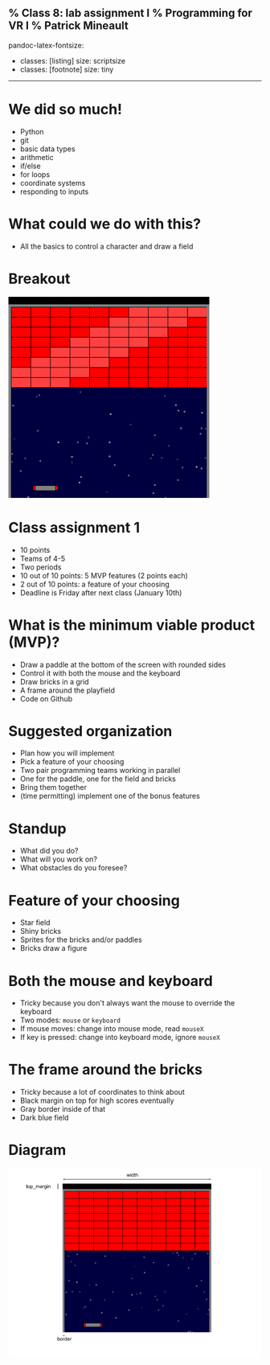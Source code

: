 % Class 8: lab assignment I
% Programming for VR I
% Patrick Mineault
---
pandoc-latex-fontsize:
  - classes: [listing]
    size: scriptsize
  - classes: [footnote]
    size: tiny
---

# We did so much!

* Python
* git
* basic data types
* arithmetic
* if/else
* for loops
* coordinate systems
* responding to inputs

# What could we do with this?

* All the basics to control a character and draw a field

# Breakout

![Breakout](breakout.png)

# Class assignment 1

* 10 points
* Teams of 4-5
* Two periods
* 10 out of 10 points: 5 MVP features (2 points each)
* 2 out of 10 points: a feature of your choosing
* Deadline is Friday after next class (January 10th)

# What is the minimum viable product (MVP)?

* Draw a paddle at the bottom of the screen with rounded sides
* Control it with both the mouse and the keyboard
* Draw bricks in a grid
* A frame around the playfield
* Code on Github

# Suggested organization

* Plan how you will implement
* Pick a feature of your choosing
* Two pair programming teams working in parallel
* One for the paddle, one for the field and bricks
* Bring them together
* (time permitting) implement one of the bonus features

# Standup

* What did you do?
* What will you work on?
* What obstacles do you foresee?

# Feature of your choosing

* Star field
* Shiny bricks
* Sprites for the bricks and/or paddles
* Bricks draw a figure

# Both the mouse and keyboard

* Tricky because you don't always want the mouse to override the keyboard
* Two modes: `mouse` or `keyboard`
* If mouse moves: change into mouse mode, read `mouseX`
* If key is pressed: change into keyboard mode, ignore `mouseX`

# The frame around the bricks

* Tricky because a lot of coordinates to think about
* Black margin on top for high scores eventually
* Gray border inside of that
* Dark blue field

# Diagram

![Coordinates](margin.png)
